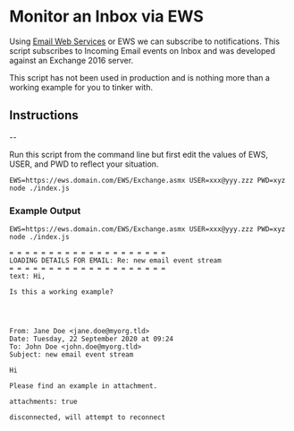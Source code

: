 # Monitor an Inbox via EWS

Using [Email Web Services](https://docs.microsoft.com/en-us/exchange/client-developer/exchange-web-services/explore-the-ews-managed-api-ews-and-web-services-in-exchange) or EWS we can subscribe to notifications. This script subscribes to Incoming Email events on Inbox and was developed against an Exchange 2016 server.

This script has not been used in production and is nothing more than a working example for you to tinker with.

## Instructions
--

Run this script from the command line but first edit the values of EWS, USER, and PWD to reflect your situation.

`EWS=https://ews.domain.com/EWS/Exchange.asmx USER=xxx@yyy.zzz PWD=xyz node ./index.js`

### Example Output
```
EWS=https://ews.domain.com/EWS/Exchange.asmx USER=xxx@yyy.zzz PWD=xyz node ./index.js

= = = = = = = = = = = = = = = = = = = =
LOADING DETAILS FOR EMAIL: Re: new email event stream
= = = = = = = = = = = = = = = = = = = =
text: Hi,

Is this a working example?




From: Jane Doe <jane.doe@myorg.tld>
Date: Tuesday, 22 September 2020 at 09:24
To: John Doe <john.doe@myorg.tld>
Subject: new email event stream

Hi

Please find an example in attachment.

attachments: true

disconnected, will attempt to reconnect
```
